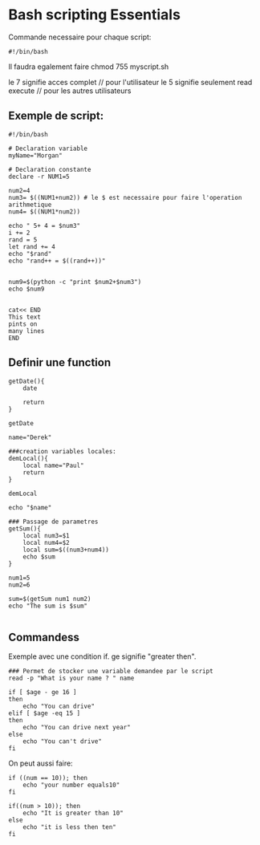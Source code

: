 # Bash scripting Essentials


Commande necessaire pour chaque script:

```
#!/bin/bash
```

Il faudra egalement faire chmod 755 myscript.sh

le 7 signifie acces complet // pour l'utilisateur
le 5 signifie seulement read execute // pour les autres utilisateurs

## Exemple de script:

```
#!/bin/bash

# Declaration variable
myName="Morgan"

# Declaration constante
declare -r NUM1=5

num2=4
num3= $((NUM1+num2)) # le $ est necessaire pour faire l'operation arithmetique
num4= $((NUM1*num2))

echo " 5+ 4 = $num3"
i += 2
rand = 5
let rand += 4
echo "$rand"
echo "rand++ = $((rand++))"


num9=$(python -c "print $num2+$num3")
echo $num9


cat<< END
This text
pints on
many lines
END

```


## Definir une function

```
getDate(){
	date

	return
}

getDate

name="Derek"

###creation variables locales:
demLocal(){
	local name="Paul"
	return
}

demLocal

echo "$name"

### Passage de parametres
getSum(){
	local num3=$1
	local num4=$2
	local sum=$((num3+num4))
	echo $sum
}

num1=5
num2=6

sum=$(getSum num1 num2)
echo "The sum is $sum"


```

## Commandess

Exemple avec une condition if.
ge signifie "greater then".

```
### Permet de stocker une variable demandee par le script
read -p "What is your name ? " name

if [ $age - ge 16 ]
then
	echo "You can drive"
elif [ $age -eq 15 ]
then
	echo "You can drive next year"
else
	echo "You can't drive"
fi

```

On peut aussi faire:
```
if ((num == 10)); then
	echo "your number equals10"
fi

if((num > 10)); then
	echo "It is greater than 10"
else
	echo "it is less then ten"
fi

```



